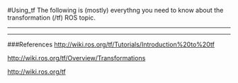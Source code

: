 #Using_tf
The following is (mostly) everythng you need to know about the transformation (/tf) ROS topic.

----------------



---------------
###References
http://wiki.ros.org/tf/Tutorials/Introduction%20to%20tf

http://wiki.ros.org/tf/Overview/Transformations

http://wiki.ros.org/tf
